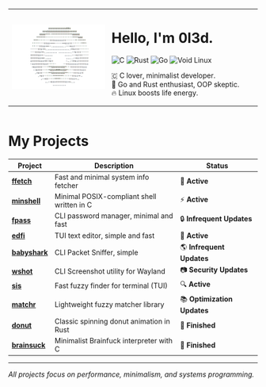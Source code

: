 <table align="left">
<tr>
<td width="40%">
<img src="donut.gif" alt="Coding GIF" width="100%"/>
</td>
<td width="60%">
<h1>Hello, I'm 0l3d.</h1>
<p>
  <img src="https://img.shields.io/badge/c-%2300599C.svg?style=for-the-badge&logo=c&logoColor=white" alt="C"/>
  <img src="https://img.shields.io/badge/rust-%23000000.svg?style=for-the-badge&logo=rust&logoColor=white" alt="Rust"/>
  <img src="https://img.shields.io/badge/go-%2300ADD8.svg?style=for-the-badge&logo=go&logoColor=white" alt="Go"/>
  <img src="https://img.shields.io/badge/void%20linux-478061?style=for-the-badge&logo=linux&logoColor=white" alt="Void Linux"/>
</p>
<p> 🇨 C lover, minimalist developer.<br>
💎 Go and Rust enthusiast, OOP skeptic.<br>
🔥 Linux boosts life energy.</p>
</td>
</tr>
</table>
<br clear="left"/>

# My Projects

| Project | Description | Status |
|---------|-------------|--------|
| [**ffetch**](https://github.com/0l3d/ffetch) | Fast and minimal system info fetcher | 🚀 **Active** |
| [**minshell**](https://github.com/0l3d/minshell) | Minimal POSIX-compliant shell written in C | ⚡ **Active** |
| [**fpass**](https://github.com/0l3d/fpass) | CLI password manager, minimal and fast | 🔒 **Infrequent Updates** |
| [**edfi**](https://github.com/0l3d/edfi) | TUI text editor, simple and fast | 📝 **Active** |
| [**babyshark**](https://github.com/0l3d/babyshark) | CLI Packet Sniffer, simple | 🌎 **Infrequent Updates**|
| [**wshot**](https://github.com/0l3d/wshot) | CLI Screenshot utility for Wayland | 📷 **Security Updates** |
| [**sis**](https://github.com/0l3d/search-in-sight) | Fast fuzzy finder for terminal (TUI) | 🔍 **Active** |
| [**matchr**](https://github.com/0l3d/matchr) | Lightweight fuzzy matcher library | 📚 **Optimization Updates** |
| [**donut**](https://github.com/0l3d/donut) | Classic spinning donut animation in Rust | 🍩 **Finished** |
| [**brainsuck**](https://github.com/0l3d/brainsuck) | Minimalist Brainfuck interpreter with C | 🧠 **Finished** |

---
*All projects focus on performance, minimalism, and systems programming.*
